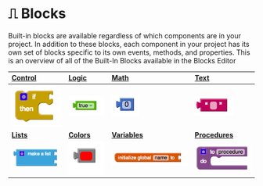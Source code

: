 # ⎍ Blocks

Built-in blocks are available regardless of which components are in your project. In addition to these blocks, each component in your project has its own set of blocks specific to its own events, methods, and properties. This is an overview of all of the Built-In Blocks available in the Blocks Editor

| [Control](control.md) | [Logic](logic.md) | [Math](math.md) | [Text](text.md) |
| :--- | :--- | :--- | :--- |
| ![](../../../.gitbook/assets/control-blocks-1.png) | ![](../../../.gitbook/assets/logic-blocks-1%20%281%29.png) | ![](../../../.gitbook/assets/math-block-1.png) | ![](../../../.gitbook/assets/text-block-1.png) |
| [**Lists**](lists.md) | [**Colors**](colors.md) | [**Variables**](variables.md) | [**Procedures**](procedures.md) |
| ![](../../../.gitbook/assets/list-block-4.png) | ![](../../../.gitbook/assets/color-block-1.png) | ![](../../../.gitbook/assets/variable-block-1.png) | ![](../../../.gitbook/assets/function-block-4.png) |


